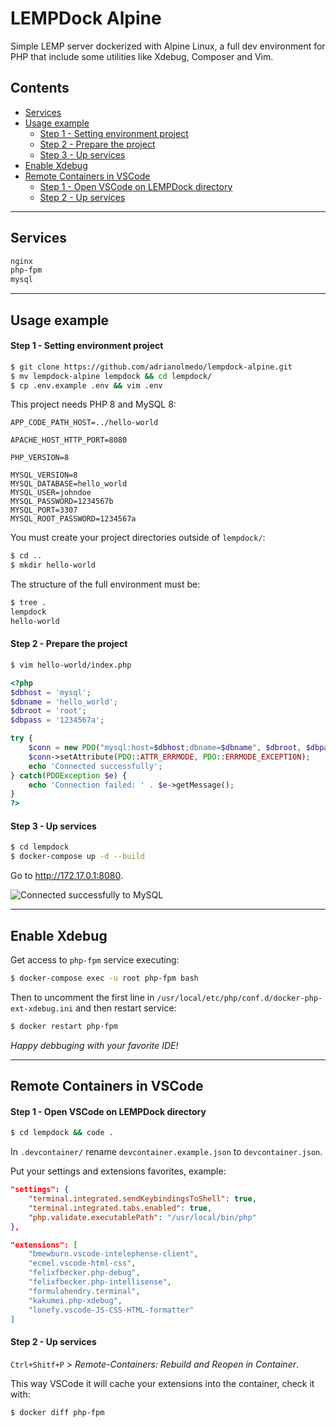 # LEMPDock Alpine

Simple LEMP server dockerized with Alpine Linux, a full dev environment for PHP that include some utilities like Xdebug, Composer and Vim.

## Contents

 * [Services](#services)
 * [Usage example](#usage-example)
   * [Step 1 - Setting environment project](#step-1---setting-environment-project)
   * [Step 2 - Prepare the project](#step-2---prepare-the-project)
   * [Step 3 - Up services](#step-3---up-services)
 * [Enable Xdebug](#enable-xdebug)
 * [Remote Containers in VSCode](#remote-containers-in-vscode)
   * [Step 1 - Open VSCode on LEMPDock directory](#step-1---open-vscode-on-lempdock-directory)
   * [Step 2 - Up services](#step-2---up-services)

---

## Services

```bash
nginx
php-fpm
mysql
```

---

## Usage example

#### Step 1 - Setting environment project

```bash
$ git clone https://github.com/adrianolmedo/lempdock-alpine.git
$ mv lempdock-alpine lempdock && cd lempdock/
$ cp .env.example .env && vim .env
```

This project needs PHP 8 and MySQL 8:

```
APP_CODE_PATH_HOST=../hello-world

APACHE_HOST_HTTP_PORT=8080

PHP_VERSION=8

MYSQL_VERSION=8
MYSQL_DATABASE=hello_world
MYSQL_USER=johndoe
MYSQL_PASSWORD=1234567b
MYSQL_PORT=3307
MYSQL_ROOT_PASSWORD=1234567a
```

You must create your project directories outside of `lempdock/`:

```bash
$ cd ..
$ mkdir hello-world
```

The structure of the full environment must be:

```bash
$ tree .
lempdock
hello-world
```

#### Step 2 - Prepare the project

```bash
$ vim hello-world/index.php
```

```php
<?php
$dbhost = 'mysql';
$dbname = 'hello_world';
$dbroot = 'root';
$dbpass = '1234567a';

try {
    $conn = new PDO("mysql:host=$dbhost;dbname=$dbname", $dbroot, $dbpass);
    $conn->setAttribute(PDO::ATTR_ERRMODE, PDO::ERRMODE_EXCEPTION);
    echo 'Connected successfully';
} catch(PDOException $e) {
    echo 'Connection failed: ' . $e->getMessage();
}
?>
```

#### Step 3 - Up services

```bash
$ cd lempdock
$ docker-compose up -d --build
```

Go to http://172.17.0.1:8080.

![Connected successfully to MySQL](https://i.imgur.com/crTX0m9.png)

---

## Enable Xdebug

Get access to `php-fpm` service executing:

```bash
$ docker-compose exec -u root php-fpm bash
```

Then to uncomment the first line in `/usr/local/etc/php/conf.d/docker-php-ext-xdebug.ini` and then restart service:

```bash
$ docker restart php-fpm
```

*Happy debbuging with your favorite IDE!*

---

## Remote Containers in VSCode

#### Step 1 - Open VSCode on LEMPDock directory

```bash
$ cd lempdock && code .
```

In `.devcontainer/` rename `devcontainer.example.json` to `devcontainer.json`.

Put your settings and extensions favorites, example:

```json
"settings": {
	"terminal.integrated.sendKeybindingsToShell": true,
	"terminal.integrated.tabs.enabled": true,
	"php.validate.executablePath": "/usr/local/bin/php"
},

"extensions": [
	"bmewburn.vscode-intelephense-client",
	"ecmel.vscode-html-css",
	"felixfbecker.php-debug",
	"felixfbecker.php-intellisense",
	"formulahendry.terminal",
	"kakumei.php-xdebug",
	"lonefy.vscode-JS-CSS-HTML-formatter"
]
```

#### Step 2 - Up services

`Ctrl+Shitf+P` > *Remote-Containers: Rebuild and Reopen in Container*.

This way VSCode it will cache your extensions into the container, check it with:

```bash
$ docker diff php-fpm
```

